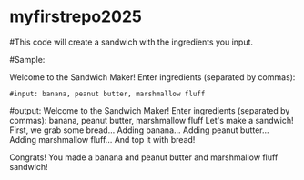 # myfirstrepo2025

#This code will create a sandwich with the ingredients you input.

#Sample: 

Welcome to the Sandwich Maker!
Enter ingredients (separated by commas): 

    #input: banana, peanut butter, marshmallow fluff

#output:
Welcome to the Sandwich Maker!
Enter ingredients (separated by commas): banana, peanut butter, marshmallow fluff
Let's make a sandwich!
First, we grab some bread...
Adding banana...
Adding peanut butter...
Adding marshmallow fluff...
And top it with bread!

Congrats! You made a banana and peanut butter and marshmallow fluff sandwich!
